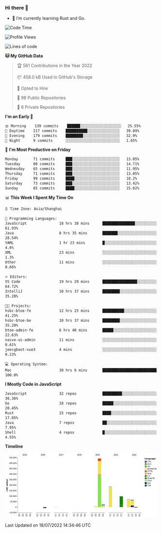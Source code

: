 ### Hi there 👋

- 🌱 I’m currently learning Rust and Go.

<!--START_SECTION:waka-->
![Code Time](http://img.shields.io/badge/Code%20Time-588%20hrs%2042%20mins-blue)

![Profile Views](http://img.shields.io/badge/Profile%20Views-0-blue)

![Lines of code](https://img.shields.io/badge/From%20Hello%20World%20I%27ve%20Written-895%20Thousand%20lines%20of%20code-blue)

**🐱 My GitHub Data** 

> 🏆 561 Contributions in the Year 2022
 > 
> 📦 458.0 kB Used in GitHub's Storage 
 > 
> 💼 Opted to Hire
 > 
> 📜 98 Public Repositories 
 > 
> 🔑 6 Private Repositories  
 > 
**I'm an Early 🐤** 

```text
🌞 Morning    139 commits    ██████░░░░░░░░░░░░░░░░░░░   25.55% 
🌆 Daytime    217 commits    ██████████░░░░░░░░░░░░░░░   39.89% 
🌃 Evening    179 commits    ████████░░░░░░░░░░░░░░░░░   32.9% 
🌙 Night      9 commits      ░░░░░░░░░░░░░░░░░░░░░░░░░   1.65%

```
📅 **I'm Most Productive on Friday** 

```text
Monday       71 commits     ███░░░░░░░░░░░░░░░░░░░░░░   13.05% 
Tuesday      80 commits     ███░░░░░░░░░░░░░░░░░░░░░░   14.71% 
Wednesday    65 commits     ███░░░░░░░░░░░░░░░░░░░░░░   11.95% 
Thursday     71 commits     ███░░░░░░░░░░░░░░░░░░░░░░   13.05% 
Friday       99 commits     ████░░░░░░░░░░░░░░░░░░░░░   18.2% 
Saturday     73 commits     ███░░░░░░░░░░░░░░░░░░░░░░   13.42% 
Sunday       85 commits     ████░░░░░░░░░░░░░░░░░░░░░   15.62%

```


📊 **This Week I Spent My Time On** 

```text
⌚︎ Time Zone: Asia/Shanghai

💬 Programming Languages: 
JavaScript               18 hrs 38 mins      ███████████████░░░░░░░░░░   61.93% 
Java                     8 hrs 35 mins       ███████░░░░░░░░░░░░░░░░░░   28.54% 
YAML                     1 hr 23 mins        █░░░░░░░░░░░░░░░░░░░░░░░░   4.6% 
XML                      23 mins             ░░░░░░░░░░░░░░░░░░░░░░░░░   1.3% 
Other                    11 mins             ░░░░░░░░░░░░░░░░░░░░░░░░░   0.66%

🔥 Editors: 
VS Code                  19 hrs 29 mins      ████████████████░░░░░░░░░   64.72% 
IntelliJ                 10 hrs 37 mins      ████████░░░░░░░░░░░░░░░░░   35.28%

🐱‍💻 Projects: 
hsbc-btoe-fe             12 hrs 25 mins      ██████████░░░░░░░░░░░░░░░   41.25% 
hsbc-btoe-be             10 hrs 37 mins      ████████░░░░░░░░░░░░░░░░░   35.28% 
btoe-admin-fe            6 hrs 48 mins       █████░░░░░░░░░░░░░░░░░░░░   22.63% 
naive-ui-admin           11 mins             ░░░░░░░░░░░░░░░░░░░░░░░░░   0.61% 
jeecgboot-vue3           4 mins              ░░░░░░░░░░░░░░░░░░░░░░░░░   0.23%

💻 Operating System: 
Mac                      30 hrs 6 mins       █████████████████████████   100.0%

```

**I Mostly Code in JavaScript** 

```text
JavaScript               32 repos            █████████░░░░░░░░░░░░░░░░   36.36% 
Go                       18 repos            █████░░░░░░░░░░░░░░░░░░░░   20.45% 
Rust                     15 repos            ████░░░░░░░░░░░░░░░░░░░░░   17.05% 
Java                     7 repos             ██░░░░░░░░░░░░░░░░░░░░░░░   7.95% 
Shell                    4 repos             █░░░░░░░░░░░░░░░░░░░░░░░░   4.55%

```


**Timeline**

![Chart not found](https://raw.githubusercontent.com/elton/elton/main/charts/bar_graph.png) 


 Last Updated on 18/07/2022 14:34:46 UTC
<!--END_SECTION:waka-->

<!--
**elton/elton** is a ✨ _special_ ✨ repository because its `README.md` (this file) appears on your GitHub profile.

Here are some ideas to get you started:

- 🔭 I’m currently working on ...
- 🌱 I’m currently learning ...
- 👯 I’m looking to collaborate on ...
- 🤔 I’m looking for help with ...
- 💬 Ask me about ...
- 📫 How to reach me: ...
- 😄 Pronouns: ...
- ⚡ Fun fact: ...
-->
